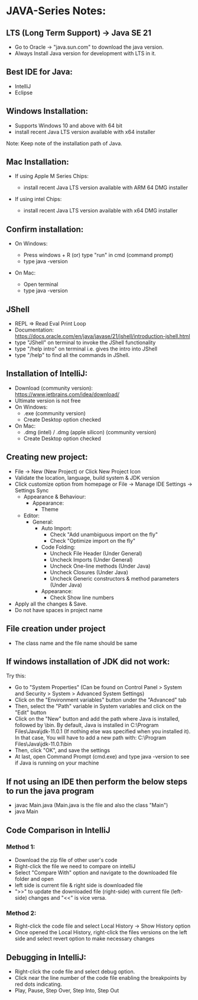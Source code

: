 # JAVA-Series Notes:

## LTS (Long Term Support) -> Java SE 21
- Go to Oracle -> "java.sun.com" to download the java version.
- Always Install Java version for development with LTS in it.

## Best IDE for Java:
- IntelliJ
- Eclipse

## Windows Installation:
- Supports Windows 10 and above with 64 bit
- install recent Java LTS version available with x64 installer

Note: Keep note of the installation path of Java.

## Mac Installation:
- If using Apple M Series Chips:
    - install recent Java LTS version available with ARM 64 DMG installer

- If using intel Chips:
    - install recent Java LTS version available with x64 DMG installer

## Confirm installation:
- On Windows:
    - Press windows + R (or) type "run" in cmd (command prompt)
    - type java -version

- On Mac:
    - Open terminal
    - type java -version

## JShell
- REPL => Read Eval Print Loop
- Documentation: https://docs.oracle.com/en/java/javase/21/jshell/introduction-jshell.html
- type "JShell" on terminal to invoke the JShell functionality
- type "/help intro" on terminal i.e. gives the intro into JShell
- type "/help" to find all the commands in JShell.

## Installation of IntelliJ:
- Download (community version): https://www.jetbrains.com/idea/download/
- Ultimate version is not free
- On Windows:
    - .exe (community version)
    - Create Desktop option checked
- On Mac:
    - .dmg (intel) / .dmg (apple silicon) (community version)
    - Create Desktop option checked

## Creating new project:
- File -> New (New Project) or Click New Project Icon
- Validate the location, language, build system & JDK version
- Click customize option from homepage or File -> Manage IDE Settings -> Settings Sync
    - Appearance & Behaviour:
        - Appearance:
            - Theme
    - Editor:
        - General:
            - Auto Import:
                - Check "Add unambiguous import on the fly"
                - Check "Optimize import on the fly"
            - Code Folding:
                - Uncheck File Header (Under General)
                - Uncheck Imports (Under General)
                - Uncheck One-line methods (Under Java)
                - Uncheck Closures (Under Java)
                - Uncheck Generic constructors & method parameters (Under Java)
            - Appearance:
                - Check Show line numbers
- Apply all the changes & Save.
- Do not have spaces in project name

## File creation under project
- The class name and the file name should be same

## If windows installation of JDK did not work:
Try this:
- Go to "System Properties" (Can be found on Control Panel > System and Security > System > Advanced System Settings)
- Click on the "Environment variables" button under the "Advanced" tab
- Then, select the "Path" variable in System variables and click on the "Edit" button
- Click on the "New" button and add the path where Java is installed, followed by \bin. By default, Java is installed in C:\Program Files\Java\jdk-11.0.1 (If nothing else was specified when you installed it). In that case, You will have to add a new path with: C:\Program Files\Java\jdk-11.0.1\bin
- Then, click "OK", and save the settings
- At last, open Command Prompt (cmd.exe) and type java -version to see if Java is running on your machine

## If not using an IDE then perform the below steps to run the java program
- javac Main.java (Main.java is the file and also the class "Main")
- java Main

## Code Comparison in IntelliJ
### Method 1:
- Download the zip file of other user's code 
- Right-click the file we need to compare on intelliJ
- Select "Compare With" option and navigate to the downloaded file folder and open
- left side is current file & right side is downloaded file
- ">>" to update the downloaded file (right-side) with current file (left-side) changes and "<<" is vice versa.
### Method 2:
- Right-click the code file and select Local History -> Show History option
- Once opened the Local History, right-click the files versions on the left side and select revert option to make necessary changes

## Debugging in IntelliJ:
- Right-click the code file and select debug option.
- Click near the line number of the code file enabling the breakpoints by red dots indicating.
- Play, Pause, Step Over, Step Into, Step Out